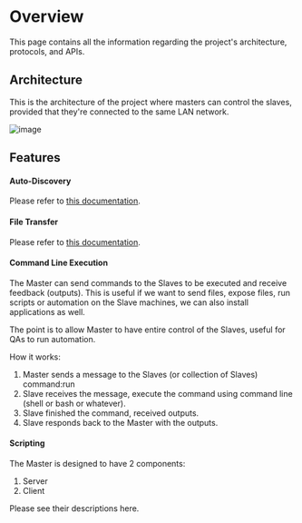 # Overview

This page contains all the information regarding the project's architecture, protocols, and APIs.

## Architecture

This is the architecture of the project where masters can control the slaves, provided that they're connected to the same LAN network.

![image](https://github.com/datnguyen1215/assman/assets/17491799/30d0dd26-6804-47dd-9da7-454e66c91ef5)

## Features

#### Auto-Discovery

Please refer to [this documentation](./discovery.md).

#### File Transfer

Please refer to [this documentation](./file-transfer.md).

#### Command Line Execution

The Master can send commands to the Slaves to be executed and receive feedback (outputs). This is useful if we want to send files, expose files, run scripts or automation on the Slave machines, we can also install applications as well.

The point is to allow Master to have entire control of the Slaves, useful for QAs to run automation.

How it works:

1. Master sends a message to the Slaves (or collection of Slaves) command:run
2. Slave receives the message, execute the command using command line (shell or bash or whatever).
3. Slave finished the command, received outputs.
4. Slave responds back to the Master with the outputs.

#### Scripting

The Master is designed to have 2 components:

1. Server
2. Client

Please see their descriptions here.
